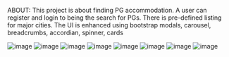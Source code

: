 ABOUT:
This project is about finding PG accommodation. A user can register and login to being the search for PGs. There is pre-defined listing for major cities.
The UI is enhanced using bootstrap modals, carousel, breadcrumbs, accordian, spinner, cards

![image](https://github.com/user-attachments/assets/ad76bffd-91aa-45ae-93e7-29abdb1d9531)
![image](https://github.com/user-attachments/assets/35c89980-0f4c-4c58-9a0f-15804b517d21)
![image](https://github.com/user-attachments/assets/14300457-1b62-4848-a308-3eae729769d8)
![image](https://github.com/user-attachments/assets/7ab83f5a-563f-4722-bf95-5a5a95f1471e)
![image](https://github.com/user-attachments/assets/954f4316-7abe-4961-9256-66b9ec8d022a)
![image](https://github.com/user-attachments/assets/32052eeb-23ab-489e-a9f3-2fbe306c12c2)
![image](https://github.com/user-attachments/assets/8542c2fe-5b9b-40d6-ba58-15fca6b24b14)
![image](https://github.com/user-attachments/assets/ad04b466-5049-4db3-88ca-0a7e443a0989)
